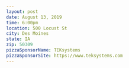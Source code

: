 ```yaml
---
layout: post
date: August 13, 2019
time: 6:00pm
location: 500 Locust St
city: Des Moines
state: IA
zip: 50309
pizzaSponsorName: TEKsystems
pizzaSponsorSite: https://www.teksystems.com
---
```

